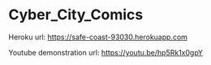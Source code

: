 # Cyber_City_Comics

Heroku url: https://safe-coast-93030.herokuapp.com

Youtube demonstration url: https://youtu.be/hp5Rk1x0gpY
